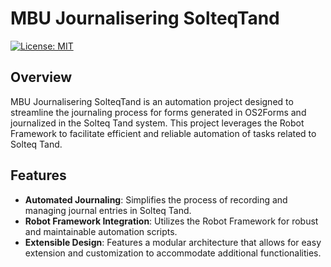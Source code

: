 # MBU Journalisering SolteqTand

[![License: MIT](https://img.shields.io/badge/License-MIT-yellow.svg)](https://opensource.org/licenses/MIT)

## Overview

MBU Journalisering SolteqTand is an automation project designed to streamline the journaling process for forms generated in OS2Forms and journalized in the Solteq Tand system. This project leverages the Robot Framework to facilitate efficient and reliable automation of tasks related to Solteq Tand.

## Features

- **Automated Journaling**: Simplifies the process of recording and managing journal entries in Solteq Tand.
- **Robot Framework Integration**: Utilizes the Robot Framework for robust and maintainable automation scripts.
- **Extensible Design**: Features a modular architecture that allows for easy extension and customization to accommodate additional functionalities.
